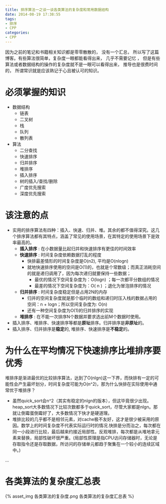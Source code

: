 ```yaml
---
title: 排序算法一之谈一谈各类算法的复杂度和常用数据结构
date: 2014-08-19 17:38:55
tags:
- 排序
- CPP
categories:
- CPP
---
```


因为之前的笔记和书籍相关知识都是零零散散的， 没有一个汇总， 所以写了这篇博客。有些算法很简单，复杂度一眼都能看得出来， 几乎不需要记忆 ， 但是有些算法或者数据结构的操作的复杂度就不是一眼可以看得出来， 推导也是很费时间的， 所谓常识就是应该熟记于心且被认可的知识。




# 必须掌握的知识

- 数据结构
    - 链表
    - 二叉树
    - 栈
    - 队列
    - 散列表
- 算法
    - 二分查找
    - 快速排序
    - 归并排序
    - 堆排序
    - 插入排序
    - 树的插入/查找/删除
    - 广度优先搜索
    - 深度优先搜索

# 该注意的点

- 实用的排序算法有四种：插入、快速、归并、堆。其余的都不值得深究。这几个排序算法都有其特点，涵盖了常见的使用场景，在其特定的使用场景下是效率最高的。
    - **插入排序** : 在小数据量比起归并和快速排序有更佳的时间效率
    - **快速排序** : 时间复杂度依赖数据打乱的程度
        - 快排最差情形的时间复杂度是O(n2), 平均是O(nlogn)
        - 就地快速排序使用的空间是O(1)的，也就是个常数级；而真正消耗空间的就是递归调用了，因为每次递归就要保持一些数据；
            - 最优的情况下空间复杂度为：O(logn) ；每一次都平分数组的情况
            - 最差的情况下空间复杂度为：O( n ) ；退化为冒泡排序的情况
    - **归并排序** : 时间复杂度稳定但是占用2N的内存
        - 归并的空间复杂度就是那个临时的数组和递归时压入栈的数据占用的空间：n + logn；所以空间复杂度为: O(n)
        - 还有一种空间复杂度为O(1)的归并排序的实现
    - **堆排序** : 在不能一次排序N个数据并要求选出前M个数据时使用。
- 插入排序、堆排序、快速排序等都是**原址**排序。归并排序是**非原址**的。
- 插入排序、归并排序是**稳定**的, 堆排序、快速排序是**不稳定**的。

# 为什么在平均情况下快速排序比堆排序要优秀

堆排序是渐进最优的比较排序算法，达到了O(nlgn)这一下界，而快排有一定的可能性会产生最坏划分，时间复杂度可能为O(n^2)，那为什么快排在实际使用中通常优于堆排序？

- 虽然quick_sort会n^2（其实有稳定的nlgn的版本），但这毕竟很少出现。heap_sort大多数情况下比较次数都多于quick_sort，尽管大家都是nlgn。那就让倒霉蛋倒霉好了，大多数情况下快才是硬道理。
- 堆排比较的几乎都不是相邻元素，对cache极不友好，这才是很少被采用的原因。数学上的时间复杂度不代表实际运行时的情况.快排是分而治之，每次都在同一小段进行比较，最后越来约接近局部性。反观堆排，每次都是从堆地拿元素来替换，局部性破坏很严重。(局部性原理是指CPU访问存储器时，无论是存取指令还是存取数据，所访问的存储单元都趋于聚集在一个较小的连续区域中。)

... <!-- more -->

# 各类算法的复杂度汇总表

{% asset_img 各类算法的复杂度.png 各类算法的复杂度汇总表 %}

